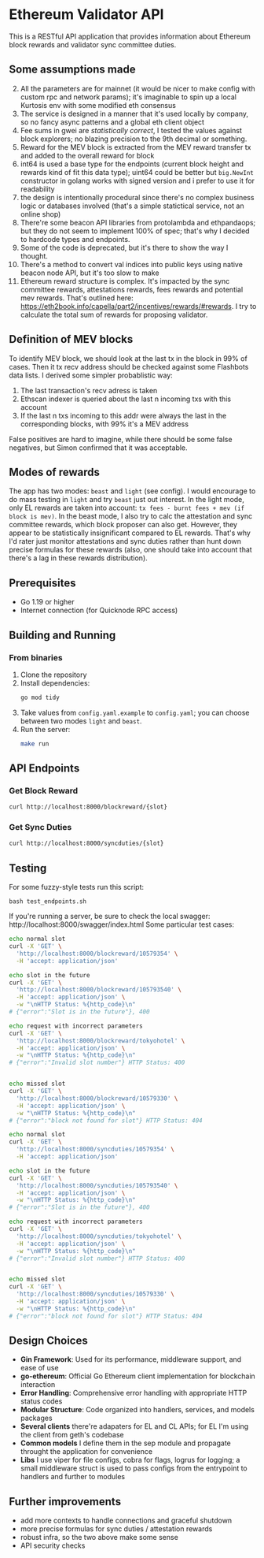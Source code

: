 # Ethereum Validator API

This is a RESTful API application that provides information about Ethereum block rewards and validator sync committee duties.
## Some assumptions made


2. All the parameters are for mainnet (it would be nicer to make config with custom rpc and network params);
it's imaginable to spin up a local Kurtosis env with some modified eth consensus
3. The service is designed in a manner that it's used locally by company, so no fancy async patterns and 
a global eth client object
5. Fee sums in gwei are *statistically correct*, I tested the values against block explorers;
no blazing precision to the 9th decimal or something.
8. Reward for the MEV block is extracted from the MEV reward transfer tx and added to the overall reward for block
9. int64 is used a base type for the endpoints (current block height and rewards kind of fit this data type); 
uint64 could be better but `big.NewInt` constructor in golang works with signed version and i prefer to use it for readability
11. the design is intentionally procedural since there's no complex business logic or databases involved (that's a simple statictical service, not an online shop)
13. There're some beacon API libraries from protolambda and ethpandaops; but they do not seem to implement 100% of spec;
that's why I decided to hardcode types and endpoints.
14. Some of the code is deprecated, but it's there to show the way I thought.
15. There's a method to convert val indices into public keys using native beacon node API, but it's too slow to make 
16. Ethereum reward structure is complex. It's impacted by the sync committee rewards, attestations rewards, fees rewards and potential mev rewards.
That's outlined here: https://eth2book.info/capella/part2/incentives/rewards/#rewards. 
I try to calculate the total sum of rewards for proposing validator.

## Definition of MEV blocks

To identify MEV block, we should look at the last tx in the block in 99% of cases. 
Then it tx recv address should be checked against some Flashbots data lists.
I derived some simpler probablistic way: 
1) The last transaction's recv adress is taken
2) Ethscan indexer is queried about the last n incoming txs with this account
3) If the last n txs incoming to this addr were always the last in the corresponding blocks, with 99% it's a MEV address

False positives are hard to imagine, while there should be some false negatives, but Simon confirmed that it was acceptable.

## Modes of rewards

The app has two modes: `beast` and `light` (see config). I would encourage to do mass testing in `light` and try `beast` just out interest.
In the light mode, only EL rewards are taken into account: `tx fees - burnt fees + mev (if block is mev)`.
In the beast mode, I also try to calc the attestation and sync committee rewards, which block proposer can also get. However, they appear 
to be statistically insignificant compared to EL rewards. That's why I'd rater just monitor attestations and sync duties
rather than hunt down precise formulas for these rewards (also, one should take into account that there's a lag in these rewards distribution).


## Prerequisites

- Go 1.19 or higher
- Internet connection (for Quicknode RPC access)

## Building and Running
### From binaries
1. Clone the repository
2. Install dependencies:
   ```bash
   go mod tidy
   ```
3. Take values from `config.yaml.example` to `config.yaml`; you can choose between two modes `light` and `beast`.
4. Run the server:
   ```bash
   make run
   ```

## API Endpoints

### Get Block Reward
```bash
curl http://localhost:8000/blockreward/{slot}
```

### Get Sync Duties
```bash
curl http://localhost:8000/syncduties/{slot}
```

## Testing

For some fuzzy-style tests run this script: 
```
bash test_endpoints.sh
```

If you're running a server, be sure to check the local swagger: http://localhost:8000/swagger/index.html
Some particular test cases:
```bash
echo normal slot
curl -X 'GET' \
  'http://localhost:8000/blockreward/10579354' \
  -H 'accept: application/json'

echo slot in the future
curl -X 'GET' \
  'http://localhost:8000/blockreward/105793540' \
  -H 'accept: application/json' \
  -w "\nHTTP Status: %{http_code}\n"
# {"error":"Slot is in the future"}, 400

echo request with incorrect parameters
curl -X 'GET' \
  'http://localhost:8000/blockreward/tokyohotel' \
  -H 'accept: application/json' \
  -w "\nHTTP Status: %{http_code}\n"
# {"error":"Invalid slot number"} HTTP Status: 400


echo missed slot 
curl -X 'GET' \
  'http://localhost:8000/blockreward/10579330' \
  -H 'accept: application/json' \
  -w "\nHTTP Status: %{http_code}\n"
# {"error":"block not found for slot"} HTTP Status: 404

echo normal slot
curl -X 'GET' \
  'http://localhost:8000/syncduties/10579354' \
  -H 'accept: application/json'

echo slot in the future
curl -X 'GET' \
  'http://localhost:8000/syncduties/105793540' \
  -H 'accept: application/json' \
  -w "\nHTTP Status: %{http_code}\n"
# {"error":"Slot is in the future"}, 400

echo request with incorrect parameters
curl -X 'GET' \
  'http://localhost:8000/syncduties/tokyohotel' \
  -H 'accept: application/json' \
  -w "\nHTTP Status: %{http_code}\n"
# {"error":"Invalid slot number"} HTTP Status: 400


echo missed slot 
curl -X 'GET' \
  'http://localhost:8000/syncduties/10579330' \
  -H 'accept: application/json' \
  -w "\nHTTP Status: %{http_code}\n"
# {"error":"block not found for slot"} HTTP Status: 404
```
## Design Choices

- **Gin Framework**: Used for its performance, middleware support, and ease of use
- **go-ethereum**: Official Go Ethereum client implementation for blockchain interaction
- **Error Handling**: Comprehensive error handling with appropriate HTTP status codes
- **Modular Structure**: Code organized into handlers, services, and models packages
- **Several clients** there're adapaters for EL and CL APIs; for EL I'm using the client from geth's codebase
- **Common models** I define them in the sep module and propagate throught the application for convenience
- **Libs** I use viper for file configs, cobra for flags, logrus for logging; a small middleware struct is used to pass 
configs from the entrypoint to handlers and further to modules

## Further improvements

- add more contexts to handle connections and graceful shutdown
- more precise formulas for sync duties / attestation rewards
- robust infra, so the two above make some sense
- API security checks
